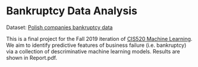 # Bankruptcy Data Analysis

Dataset: [Polish companies bankruptcy data](https://archive.ics.uci.edu/ml/datasets/Polish+companies+bankruptcy+data)

This is a final project for the Fall 2019 iteration of [CIS520 Machine Learning](https://alliance.seas.upenn.edu/~cis520/wiki/). We aim to identify predictive features of business failure (i.e. bankruptcy) via a collection of descriminative machine learning models. Results are shown in Report.pdf.


